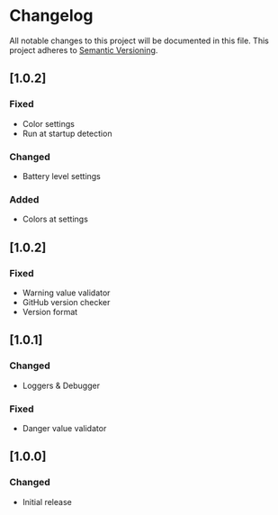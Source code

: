 # Changelog
All notable changes to this project will be documented in this file.
This project adheres to [Semantic Versioning](http://semver.org/).

## [1.0.2]
### Fixed
- Color settings
- Run at startup detection
### Changed
- Battery level settings
### Added
- Colors at settings 

## [1.0.2]
### Fixed
- Warning value validator
- GitHub version checker
- Version format

## [1.0.1]
### Changed
- Loggers & Debugger
### Fixed
- Danger value validator

## [1.0.0]
### Changed
- Initial release